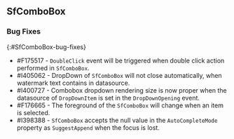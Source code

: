 ## SfComboBox

### Bug Fixes
{:#SfComboBox-bug-fixes}

* \#F175517 - `DoubleClick` event will be triggered when double click action performed in `SfComboBox`.
* \#I405062 - DropDown of `SfComboBox` will not close automatically, when watermark text contains in datasource.
* \#I400727 - Combobox dropdown rendering size is now proper when the datasource of `DropDownItem` is set in the `DropDownOpening` event.
* \#F176665 - The foreground of the `SfComboBox` will change when an item is selected.
* \#I398388 - `SfComboBox` accepts the null value in the `AutoCompleteMode` property as `SuggestAppend` when the focus is lost.